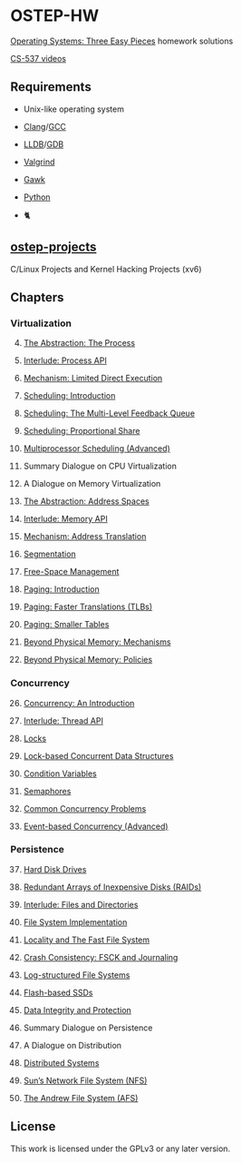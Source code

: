 # OSTEP-HW

[Operating Systems: Three Easy Pieces](https://pages.cs.wisc.edu/~remzi/OSTEP) homework solutions

[CS-537 videos](https://pages.cs.wisc.edu/~remzi/Classes/537/Spring2018/Discussion/videos.html)

## Requirements

- Unix-like operating system

- [Clang](https://clang.llvm.org)/[GCC](https://gcc.gnu.org)

- [LLDB](https://lldb.llvm.org)/[GDB](https://www.gnu.org/software/gdb)

- [Valgrind](https://valgrind.org)

- [Gawk](https://www.gnu.org/software/gawk)

- [Python](https://www.python.org)

- 🐈

## [ostep-projects](./projects)

C/Linux Projects and Kernel Hacking Projects (xv6)

## Chapters

### Virtualization

4. [The Abstraction: The Process](./4)

5. [Interlude: Process API](./5)

6. [Mechanism: Limited Direct Execution](./6)

7. [Scheduling: Introduction](./7)

8. [Scheduling: The Multi-Level Feedback Queue](./8)

9. [Scheduling: Proportional Share](./9)

10. [Multiprocessor Scheduling (Advanced)](./10)

11. Summary Dialogue on CPU Virtualization

12. A Dialogue on Memory Virtualization

13. [The Abstraction: Address Spaces](./13)

14. [Interlude: Memory API](./14)

15. [Mechanism: Address Translation](./15)

16. [Segmentation](./16)

17. [Free-Space Management](./17)

18. [Paging: Introduction](./18)

19. [Paging: Faster Translations (TLBs)](./19)

20. [Paging: Smaller Tables](./20)

21. [Beyond Physical Memory: Mechanisms](./21)

22. [Beyond Physical Memory: Policies](./22)

### Concurrency

26. [Concurrency: An Introduction](./26)

27. [Interlude: Thread API](./27)

28. [Locks](./28)

29. [Lock-based Concurrent Data Structures](./29)

30. [Condition Variables](./30)

31. [Semaphores](./31)

32. [Common Concurrency Problems](./32)

33. [Event-based Concurrency (Advanced)](./33)

### Persistence

37. [Hard Disk Drives](./37)

38. [Redundant Arrays of Inexpensive Disks (RAIDs)](./38)

39. [Interlude: Files and Directories](./39)

40. [File System Implementation](./40)

41. [Locality and The Fast File System](./41)

42. [Crash Consistency: FSCK and Journaling](./42)

43. [Log-structured File Systems](./43)

44. [Flash-based SSDs](./44)

45. [Data Integrity and Protection](./45)

46. Summary Dialogue on Persistence

47. A Dialogue on Distribution

48. [Distributed Systems](./48)

49. [Sun’s Network File System (NFS)](./49)

50. [The Andrew File System (AFS)](./50)

## License

This work is licensed under the GPLv3 or any later version.
